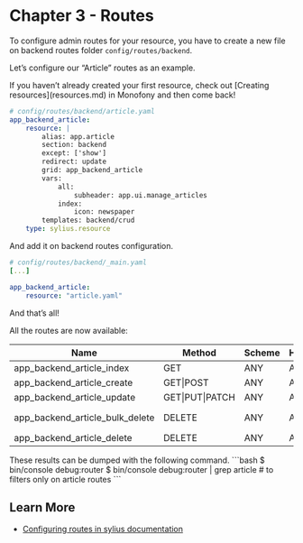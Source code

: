 # Chapter 3 - Routes

To configure admin routes for your resource, you have to create a new file on backend routes folder ``config/routes/backend``.

Let’s configure our “Article” routes as an example.

<div markdown="1" class="block-note">
If you haven’t already created your first resource, check out [Creating resources](resources.md) in Monofony and then come back!
</div>

```yaml
# config/routes/backend/article.yaml
app_backend_article:
    resource: |
        alias: app.article
        section: backend
        except: ['show']
        redirect: update
        grid: app_backend_article
        vars:
            all:
                subheader: app.ui.manage_articles
            index:
                icon: newspaper
        templates: backend/crud
    type: sylius.resource
```

And add it on backend routes configuration.

```yaml
# config/routes/backend/_main.yaml
[...]

app_backend_article:
    resource: "article.yaml"
```

And that’s all!

All the routes are now available:

|  Name                                  |   Method        |      Scheme   | Host  | Path                             |                                     
|----------------------------------------|-----------------|---------------|-------|----------------------------------|
| app_backend_article_index              | GET             |  ANY          |  ANY  |  /admin/articles/                |                             
| app_backend_article_create             | GET\|POST       |  ANY          |  ANY  |  /admin/articles/new             |                
| app_backend_article_update             | GET\|PUT\|PATCH |  ANY          |  ANY  |  /admin/articles/{id}/edit       |                
| app_backend_article_bulk_delete        | DELETE          |  ANY          |  ANY  |  /admin/articles/bulk-delete     |                
| app_backend_article_delete             | DELETE          |  ANY          |  ANY  |  /admin/articles/{id}            |

<div markdown="1" class="block-note">
These results can be dumped with the following command.
```bash
$ bin/console debug:router
$ bin/console debug:router | grep article # to filters only on article routes
```
</div>

## Learn More

* [Configuring routes in sylius documentation](https://github.com/Sylius/SyliusResourceBundle/blob/master/docs/routing.md)
